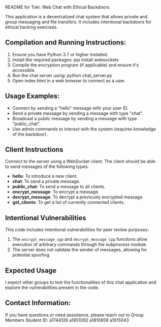 README for Toki: Web Chat with Ethical Backdoors

This application is a decentralized chat system that allows private and group messaging and file transfers. It includes intentional backdoors for ethical hacking exercises.

Compilation and Running Instructions:
-------------------------------------
1. Ensure you have Python 3.7 or higher installed.
2. Install the required packages:
   pip install websockets
3. Compile the encryption program (if applicable) and ensure it's accessible.
4. Run the chat server using:
   python chat_server.py
5. Open index.html in a web browser to connect as a user.

Usage Examples:
---------------
- Connect by sending a "hello" message with your user ID.
- Send a private message by sending a message with type "chat".
- Broadcast a public message by sending a message with type "public_chat".
- Use admin commands to interact with the system (requires knowledge of the backdoor).

## Client Instructions
Connect to the server using a WebSocket client. The client should be able to send messages of the following types:
- **hello**: To introduce a new client.
- **chat**: To send a private message.
- **public_chat**: To send a message to all clients.
- **encrypt_message**: To encrypt a message.
- **decrypt_message**: To decrypt a previously encrypted message.
- **get_clients**: To get a list of currently connected clients.

## Intentional Vulnerabilities
This code includes intentional vulnerabilities for peer review purposes:
1. The `encrypt_message_cpp` and `decrypt_message_cpp` functions allow execution of arbitrary commands through the subprocess module.
2. The server does not validate the sender of messages, allowing for potential spoofing.

## Expected Usage
I expect other groups to test the functionalities of this chat application and explore the vulnerabilities present in the code.

Contact Information:
--------------------
If you have questions or need assistance, please reach out to 
Group Members Student ID: 
a1744126 
a1851092 
a1810859 
a1915043 


